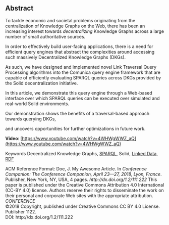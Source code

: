 ## Abstract
<!-- Context      -->
To tackle economic and societal problems originating from the centralization of Knowledge Graphs on the Web,
there has been an increasing interest towards *decentralizing* Knowledge Graphs across a large number of small authoritative sources.
<!-- Need         -->
In order to effectively build user-facing applications,
there is a need for efficient query engines that abstract the complexities around accessing
such massively Decentralized Knowledge Graphs (DKGs).
<!-- Task         -->
As such, we have designed and implemented novel Link Traversal Query Processing algorithms into the Comunica query engine framework
that are capable of efficiently evaluating SPARQL queries across DKGs provided by the Solid decentralization initiative.
<!-- Object       -->
In this article, we demonstrate this query engine through a Web-based interface
over which SPARQL queries can be executed over simulated and real-world Solid environments.
<!-- Findings     -->
<!-- Conclusion   -->
Our demonstration shows the benefits of a traversal-based approach towards querying DKGs,
<!-- Perspectives -->
and uncovers opportunities for further optimizations in future work.

**Video**: [https://www.youtube.com/watch?v=4WHWgWWZ_aQ](https://www.youtube.com/watch?v=4WHWgWWZ_aQ)

<span id="keywords" rel="schema:about"><span class="title">Keywords</span>
Decentralized Knowledge Graphs,
<a href="https://en.wikipedia.org/wiki/SPARQL" resource="http://dbpedia.org/resource/SPARQL">SPARQL</a>,
Solid,
<a href="https://en.wikipedia.org/wiki/Linked_Data" resource="http://dbpedia.org/resource/Linked_Data">Linked Data</a>,
<a href="https://en.wikipedia.org/wiki/Resource_Description_Framework" resource="http://dbpedia.org/resource/Resource_Description_Framework">RDF</a>
</span>

<span class="printonly" id="acmreferenceformat">
<span class="title">ACM Reference Format:</span>
Doe, J. My Awesome Article. In <i>Conference Companion: The Conference Companion, April 23—27, 2018, Lyon, France</i>. Publisher, New York, NY, USA, 4 pages.
<i>http://dx.doi.org/1.2/111.222</i>
</span>

<span class="printonly firstpagefooter">
<span class="footnotecopyright">
This paper is published under the Creative Commons Attribution 4.0 International (CC-BY 4.0) license.
Authors reserve their rights to disseminate the work on their personal and corporate Web sites with the appropriate attribution.<br />
<span style="font-style:italic">CONFERENCE</span><br />
©2018 Copyright,
published under Creative Commons CC BY 4.0 License.<br />
Publisher 1122.<br />
DOI: http://dx.doi.org/1.2/111.222
</span>
</span>
